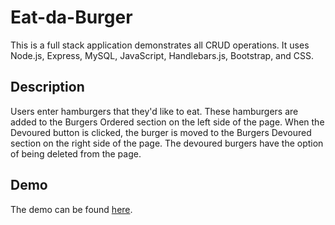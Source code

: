 # Eat-da-Burger

This is a full stack application demonstrates all CRUD operations. It uses Node.js, Express, MySQL, JavaScript, Handlebars.js, Bootstrap, and CSS. 

## Description
Users enter hamburgers that they'd like to eat. These hamburgers are added to the Burgers Ordered section on the left side of the page. When the Devoured button is clicked, the burger is moved to the Burgers Devoured section on the right side of the page. The devoured burgers have the option of being deleted from the page. 

## Demo
The demo can be found [here](https://warm-caverns-14065.herokuapp.com/).
